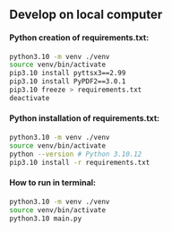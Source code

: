 

## Develop on local computer

#### Python creation of requirements.txt:
```bash
python3.10 -m venv ./venv
source venv/bin/activate
pip3.10 install pyttsx3==2.99
pip3.10 install PyPDF2==3.0.1
pip3.10 freeze > requirements.txt
deactivate
```

#### Python installation of requirements.txt:
```bash
python3.10 -m venv ./venv
source venv/bin/activate
python --version # Python 3.10.12
pip3.10 install -r requirements.txt
```

#### How to run in terminal:
```bash
python3.10 -m venv ./venv
source venv/bin/activate
python3.10 main.py
```
